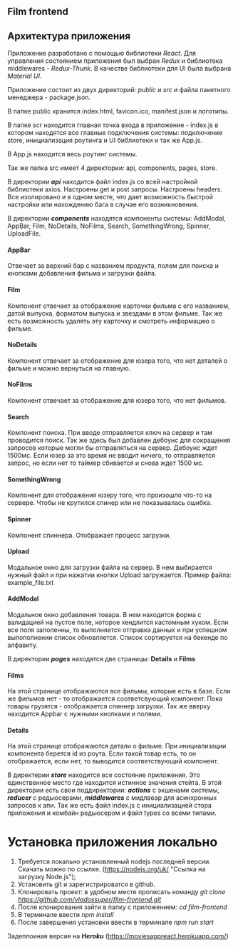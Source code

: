 ## Film frontend

## Архитектура приложения

Приложение разработано с помощью библиотеки *React*. Для управления состоянием приложения был выбран *Redux* и библиотека middlewares - *Redux-Thunk*. В качестве библиотеки для UI была выбрана *Material UI*.

Приложение состоит из двух директорий: *public* и *src* и файла пакетного менеджера - package.json.

В папке public хранится index.html, favicon.ico, manifest.json и логотипы.

В папке scr находится главная точка входа в приложение - index.js в котором находятся все главные подключения системы: подключение store, инициализация роутинга и UI библиотеки и так же App.js.

В App.js находится весь роутинг системы.

Так же папка src имеет 4 директории: api, components, pages, store.

В директории ***api*** находится файл index.js со всей настройкой библиотеки axios. Настроены get и post запросы. Настроены headers. Все изолировано и в одном месте, что дает возможность быстрой настройки или нахождению бага в случае его возникновения.

В директории ***components*** находятся компоненты системы: AddModal, AppBar, Film, NoDetails, NoFilms, Search, SomethingWrong, Spinner, UploadFile.
#### AppBar
Отвечает за верхний бар с названием продукта, полем для поиска и кнопками добавления фильма и загрузки файла.
#### Film
Компонент отвечает за отображение карточки фильма с его названием, датой выпуска, форматом выпуска и звездами в этом фильме. Так же есть возможность удалять эту карточку и смотреть информацию о фильме.
#### NoDetails
Компонент отвечает за отображение для юзера того, что нет деталей о фильме и можно вернуться на главную.
#### NoFilms 
Компонент отвечает за отображение для юзера того, что нет фильмов.
#### Search
Компонент поиска. При вводе отправляется ключ на сервер и там проводится поиск. Так же здесь был добавлен дебоунс для сокращения запросов которые могли бы отправляться на сервер. Дебоунс ждет 1500мс. Если юзер за это время не вводит ничего, то отправляется запрос, но если нет то таймер сбивается и снова ждет 1500 мс.
#### SomethingWrong
Компонент для отображения юзеру того, что произошло что-то на сервере. Чтобы не крутился спинер или не показывалась ошибка.
#### Spinner
Компонент спиннера. Отображает процесс загрузки.
#### Upload
Модальное окно для загрузки файла на сервер. В нем выбирается нужный файл и при нажатии кнопки Upload загружается. Пример файла: example_file.txt
#### AddModal
Модальное окно добавления товара. В нем находится форма с валидацией на пустое поле, которое хендлится кастомным хуком. Если все поля заполенны, то выполняется отправка данных и при успешном выпополнении список обновляется. Список сортируется на бекенде по алфавиту.

В директории ***pages*** находятся две страницы: **Details** и **Films**
#### Films
На этой странице отображаются все фильмы, которые есть в базе. Если же фильмов нет - то отображается соответсвующий компонент. Пока товары грузятся - отображается спиннер загрузки. Так же вверху находится Appbar с нужными кнопками и полями.

#### Details
На этой странице отображаются детали о фильме. При инициализации компонента берется id из роута. Если такой товар есть, то он отображается, если нет, то выводится соответствующий компонент. 

В директерии ***store*** находится все состояние приложения. Это единственное место где находится истинное значения стейта. В этой директории есть свои поддиректории: ***actions*** с экшенами системы, ***reducer*** с редьюсерами, ***middlewares*** с мидлвеар для асинхронных запросов к апи. Так же есть файл index.js с инициализацией стора приложения и комбайн редьюсером и файл types со всеми типами.

# Установка приложения локально
1. Требуется локально установленный nodejs последней версии. Скачать можно по ссылке. (https://nodejs.org/uk/ "Ссылка на загрузку Node.js");
2. Установить git и зарегистрироватся в github.
3. Клонировать проект: в удобном месте прописать команду *git clone https://github.com/vladossuper/film-frontend.git*
4. После клонирования зайти в папку с приложением: *cd film-frontend*
5. В терминале ввести *npm install*
6. После завершения установки ввести в терминале *npm run start*

Задеплоиная версия на ***Heroku*** (https://moviesappreact.herokuapp.com/)
